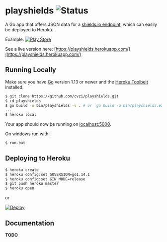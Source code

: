 
# playshields ![Status](https://img.shields.io/endpoint?color=3ad&style=for-the-badge&url=https%3A%2F%2Fplayshields.herokuapp.com%2Fstats)

A Go app that offers JSON data for a [shields.io endpoint](https://shields.io/endpoint), which can easily be deployed to Heroku.

Example: [![Play Store](https://img.shields.io/endpoint?color=green&label=Store&logo=google-play&logoColor=green&url=https%3A%2F%2Fplayshields.herokuapp.com%2Fplay%3Fi%3Dcom.github.cvzi.screenshottile%26m%3D%24rating%2520%25E2%25AD%2590%2520v%24version%2520)](https://play.google.com/store/apps/details?id=com.github.cvzi.screenshottile)

See a live version here: [https://playshields.herokuapp.com/](https://playshields.herokuapp.com/)

## Running Locally

Make sure you have [Go](http://golang.org/doc/install) version 1.13 or newer and the [Heroku Toolbelt](https://toolbelt.heroku.com/) installed.

```sh
$ git clone https://github.com/cvzi/playshields.git
$ cd playshields
$ go build -o bin/playshields -v . # or `go build -o bin/playshields.exe -v .` in git bash
...
$ heroku local
```

Your app should now be running on [localhost:5000](http://localhost:5000/).

On windows run with:

```sh
$ run.bat
```

## Deploying to Heroku

```sh
$ heroku create
$ heroku config:set GOVERSION=go1.14.1
$ heroku config:set GIN_MODE=release
$ git push heroku master
$ heroku open
```

or

[![Deploy](https://www.herokucdn.com/deploy/button.png)](https://heroku.com/deploy)


## Documentation

**TODO**
